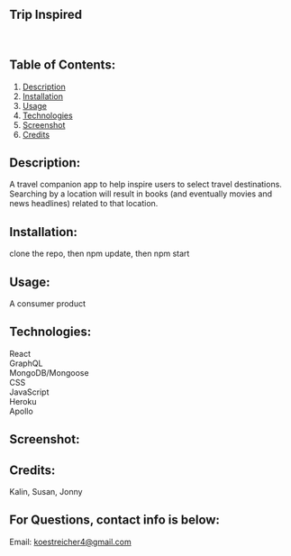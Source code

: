
  ## Trip Inspired
  </br>
  
   ## Table of Contents:
  1. [Description](#description)
  2. [Installation](#installation)
  3. [Usage](#usage)
  4. [Technologies](#technologies)
  5. [Screenshot](#screenshot)
  6. [Credits](#credits)
  ## Description:
  A travel companion app to help inspire users to select travel destinations.  Searching by a location will result in books (and eventually movies and news headlines) related to that location.</br>
  ## Installation:
  clone the repo, then npm update, then npm start</br>
  ## Usage:
  A consumer product</br>
  
## Technologies:
React</br>
GraphQL</br>
MongoDB/Mongoose</br>
CSS</br>
JavaScript</br>
Heroku</br>
Apollo

## Screenshot:


  ## Credits:
  Kalin, Susan, Jonny</br>

  ## For Questions, contact info is below:
  
  Email: koestreicher4@gmail.com </br>
